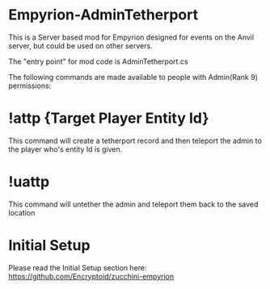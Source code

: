# Empyrion-AdminTetherport

This is a Server based mod for Empyrion designed for events on the Anvil server, but could be used on other servers.

The "entry point" for mod code is AdminTetherport.cs

The following commands are made available to people with Admin(Rank 9) permissions:

# !attp {Target Player Entity Id}
This command will create a tetherport record and then teleport the admin to the player who's entity Id is given.

# !uattp
This command will untether the admin and teleport them back to the saved location

# Initial Setup
Please read the Initial Setup section here: https://github.com/Encryptoid/zucchini-empyrion
